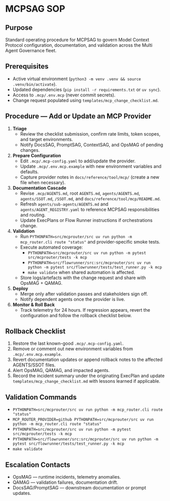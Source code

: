 # MCPSAG SOP

## Purpose
Standard operating procedure for MCPSAG to govern Model Context Protocol configuration, documentation, and validation across the Multi Agent Governance fleet.

## Prerequisites
- Active virtual environment (`python3 -m venv .venv && source .venv/bin/activate`).
- Updated dependencies (`pip install -r requirements.txt` or `uv sync`).
- Access to `.mcp/.env.mcp` (never commit secrets).
- Change request populated using `templates/mcp_change_checklist.md`.

## Procedure — Add or Update an MCP Provider
1. **Triage**
   - Review the checklist submission, confirm rate limits, token scopes, and target environments.
   - Notify DocsSAG, PromptSAG, ContextSAG, and OpsMAG of pending changes.
2. **Prepare Configuration**
   - Edit `.mcp/.mcp-config.yaml` to add/update the provider.
   - Update `.mcp/.env.mcp.example` with new environment variables and defaults.
   - Capture provider notes in `docs/reference/tool/mcp/` (create a new file when necessary).
3. **Documentation Cascade**
   - Revise `.mcp/AGENTS.md`, root `AGENTS.md`, `agents/AGENTS.md`, `agents/SSOT.md`, `/SSOT.md`, and `docs/reference/tool/mcp/README.md`.
   - Refresh `agents/sub-agents/AGENTS.md` and `agents/AGENT_REGISTRY.yaml` to reference MCPSAG responsibilities and routing.
   - Update ExecPlans or Flow Runner instructions if orchestrations change.
4. **Validation**
   - Run `PYTHONPATH=src/mcprouter/src uv run python -m mcp_router.cli route "status"` and provider-specific smoke tests.
   - Execute automated coverage:
     - `PYTHONPATH=src/mcprouter/src uv run python -m pytest src/mcprouter/tests -k mcp`
     - `PYTHONPATH=src/flowrunner/src:src/mcprouter/src uv run python -m pytest src/flowrunner/tests/test_runner.py -k mcp`
     - `make validate` when shared automation is affected.
   - Store logs/artefacts with the change request and share with OpsMAG + QAMAG.
5. **Deploy**
   - Merge only after validation passes and stakeholders sign off.
   - Notify dependent agents once the provider is live.
6. **Monitor & Roll Back**
   - Track telemetry for 24 hours. If regression appears, revert the configuration and follow the rollback checklist below.

## Rollback Checklist
1. Restore the last known-good `.mcp/.mcp-config.yaml`.
2. Remove or comment out new environment variables from `.mcp/.env.mcp.example`.
3. Revert documentation updates or append rollback notes to the affected AGENTS/SSOT files.
4. Alert OpsMAG, QAMAG, and impacted agents.
5. Record the incident summary under the originating ExecPlan and update `templates/mcp_change_checklist.md` with lessons learned if applicable.

## Validation Commands
- `PYTHONPATH=src/mcprouter/src uv run python -m mcp_router.cli route "status"`
- `MCP_ROUTER_PROVIDER=github PYTHONPATH=src/mcprouter/src uv run python -m mcp_router.cli route "status"`
- `PYTHONPATH=src/mcprouter/src uv run python -m pytest src/mcprouter/tests -k mcp`
- `PYTHONPATH=src/flowrunner/src:src/mcprouter/src uv run python -m pytest src/flowrunner/tests/test_runner.py -k mcp`
- `make validate`

## Escalation Contacts
- OpsMAG — runtime incidents, telemetry anomalies.
- QAMAG — validation failures, documentation drift.
- DocsSAG/PromptSAG — downstream documentation or prompt updates.
